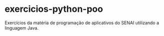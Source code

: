 # exercicios-python-poo
Exercícios da matéria de programação de aplicativos do SENAI utilizando a linguagem Java.
